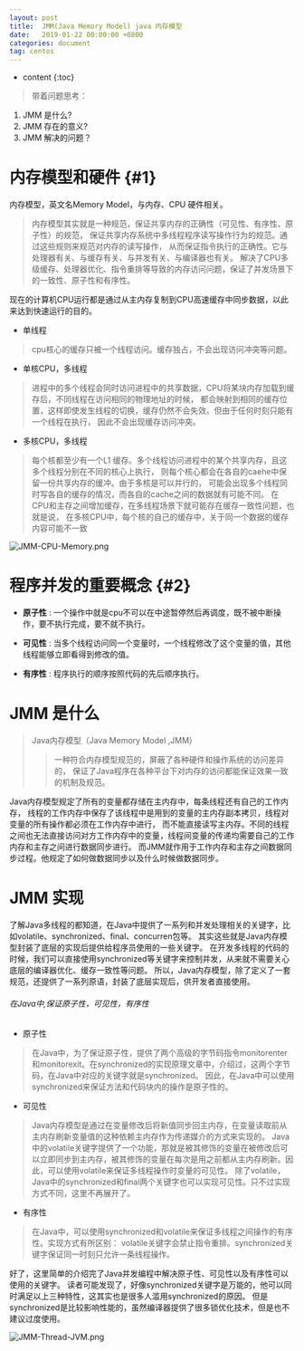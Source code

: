```yaml
---
layout: post
title:  JMM(Java Memory Model) java 内存模型
date:   2019-01-22 00:00:00 +0800
categories: document
tag: centos
---
```


* content
{:toc}


> 带着问题思考：
1. JMM 是什么?
2. JMM 存在的意义?
3. JMM 解决的问题？


内存模型和硬件	{#1}
===

内存模型，英文名Memory Model，与内存、CPU 硬件相关。
> 内存模型其实就是一种规范，保证共享内存的正确性（可见性、有序性、原子性）的规范，
保证共享内存系统中多线程程序读写操作行为的规范。通过这些规则来规范对内存的读写操作，
从而保证指令执行的正确性。它与处理器有关、与缓存有关、与并发有关、与编译器也有关。
解决了CPU多级缓存、处理器优化、指令重排等导致的内存访问问题，保证了并发场景下的一致性、原子性和有序性。

现在的计算机CPU运行都是通过从主内存复制到CPU高速缓存中同步数据，以此来达到快速运行的目的。
 
+ 单线程
> cpu核心的缓存只被一个线程访问。缓存独占，不会出现访问冲突等问题。
+ 单核CPU，多线程
> 进程中的多个线程会同时访问进程中的共享数据，CPU将某块内存加载到缓存后，不同线程在访问相同的物理地址的时候，
都会映射到相同的缓存位置，这样即使发生线程的切换，缓存仍然不会失效。但由于任何时刻只能有一个线程在执行，
因此不会出现缓存访问冲突。
+ 多核CPU，多线程
> 每个核都至少有一个L1 缓存。多个线程访问进程中的某个共享内存，且这多个线程分别在不同的核心上执行，
则每个核心都会在各自的caehe中保留一份共享内存的缓冲。由于多核是可以并行的，
可能会出现多个线程同时写各自的缓存的情况，而各自的cache之间的数据就有可能不同。
在CPU和主存之间增加缓存，在多线程场景下就可能存在缓存一致性问题，也就是说，
在多核CPU中，每个核的自己的缓存中，关于同一个数据的缓存内容可能不一致

![JMM-CPU-Memory.png](https://torgor.github.io/styles/images/jmm/JMM-CPU-Memory.png)

程序并发的重要概念	{#2}
===

+ **原子性** : 一个操作中就是cpu不可以在中途暂停然后再调度，既不被中断操作，要不执行完成，要不就不执行。

+ **可见性** : 当多个线程访问同一个变量时，一个线程修改了这个变量的值，其他线程能够立即看得到修改的值。

+ **有序性** : 程序执行的顺序按照代码的先后顺序执行。


JMM 是什么
===

> Java内存模型（Java Memory Model ,JMM）
>> 一种符合内存模型规范的，屏蔽了各种硬件和操作系统的访问差异的，
保证了Java程序在各种平台下对内存的访问都能保证效果一致的机制及规范。

Java内存模型规定了所有的变量都存储在主内存中，每条线程还有自己的工作内存，
线程的工作内存中保存了该线程中是用到的变量的主内存副本拷贝，线程对变量的所有操作都必须在工作内存中进行，
而不能直接读写主内存。不同的线程之间也无法直接访问对方工作内存中的变量，线程间变量的传递均需要自己的工作内存和主存之间进行数据同步进行。
而JMM就作用于工作内存和主存之间数据同步过程。他规定了如何做数据同步以及什么时候做数据同步。


JMM 实现
===

了解Java多线程的都知道，在Java中提供了一系列和并发处理相关的关键字，比如volatile、synchronized、final、concurren包等。
其实这些就是Java内存模型封装了底层的实现后提供给程序员使用的一些关键字。
在开发多线程的代码的时候，我们可以直接使用synchronized等关键字来控制并发，从来就不需要关心底层的编译器优化、缓存一致性等问题。
所以，Java内存模型，除了定义了一套规范，还提供了一系列原语，封装了底层实现后，供开发者直接使用。

###### 在Java中,保证原子性，可见性，有序性

* 原子性
> 在Java中，为了保证原子性，提供了两个高级的字节码指令monitorenter和monitorexit。在synchronized的实现原理文章中，介绍过，这两个字节码，在Java中对应的关键字就是synchronized。
因此，在Java中可以使用synchronized来保证方法和代码块内的操作是原子性的。
* 可见性
> Java内存模型是通过在变量修改后将新值同步回主内存，在变量读取前从主内存刷新变量值的这种依赖主内存作为传递媒介的方式来实现的。
Java中的volatile关键字提供了一个功能，那就是被其修饰的变量在被修改后可以立即同步到主内存，被其修饰的变量在每次是用之前都从主内存刷新。因此，可以使用volatile来保证多线程操作时变量的可见性。
除了volatile，Java中的synchronized和final两个关键字也可以实现可见性。只不过实现方式不同，这里不再展开了。
* 有序性
> 在Java中，可以使用synchronized和volatile来保证多线程之间操作的有序性。实现方式有所区别：
volatile关键字会禁止指令重排。synchronized关键字保证同一时刻只允许一条线程操作。

好了，这里简单的介绍完了Java并发编程中解决原子性、可见性以及有序性可以使用的关键字。
读者可能发现了，好像synchronized关键字是万能的，他可以同时满足以上三种特性，这其实也是很多人滥用synchronized的原因。
但是synchronized是比较影响性能的，虽然编译器提供了很多锁优化技术，但是也不建议过度使用。

![JMM-Thread-JVM.png](https://torgor.github.io/styles/images/jmm/JMM-Thread-JVM.png)





